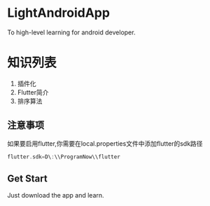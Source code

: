 # LightAndroidApp
To high-level learning for android developer.

# 知识列表
1. 插件化
2. Flutter简介
3. 排序算法

## 注意事项
如果要启用flutter,你需要在local.properties文件中添加flutter的sdk路径
```gradle
flutter.sdk=D\:\\ProgramNow\\flutter
```

## Get Start
Just download the app and learn.